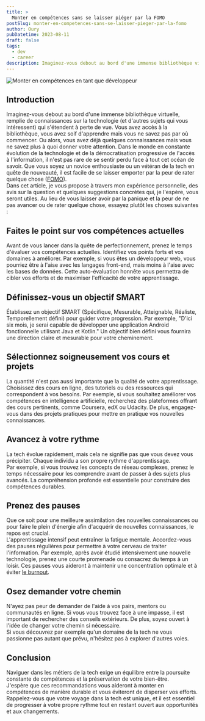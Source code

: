 ```yaml
---
title: >
  Monter en compétences sans se laisser piéger par la FOMO
postSlug: monter-en-competences-sans-se-laisser-pieger-par-la-fomo
author: Oury
pubDatetime: 2023-08-11
draft: false
tags:
  - dev
  - career
description: Imaginez-vous debout au bord d'une immense bibliothèque virtuelle, remplie de connaissances sur la technologie (et d'autres sujets qui vous intéressent) qui s'étendent à perte de vue. Vous avez accès à la bibliothèque, vous avez soif d'apprendre mais vous ne savez pas par où commencer...
---
```


![Monter en compétences en tant que développeur](/posts/monter-en-competences.webp)

## Introduction

Imaginez-vous debout au bord d'une immense bibliothèque virtuelle, remplie de connaissances sur la technologie (et d'autres sujets qui vous intéressent) qui s'étendent à perte de vue. Vous avez accès à la bibliothèque, vous avez soif d'apprendre mais vous ne savez pas par où commencer. Ou alors, vous avez déjà quelques connaissances mais vous ne savez plus à quoi donner votre attention.
Dans le monde en constante évolution de la technologie et de la démocratisation progressive de l'accès à l'information, il n'est pas rare de se sentir perdu face à tout cet océan de savoir.
Que vous soyez un novice enthousiaste ou un vétéran de la tech en quête de nouveauté, il est facile de se laisser emporter par la peur de rater quelque chose ([FOMO](https://en.wikipedia.org/wiki/Fear_of_missing_out)). <br />
Dans cet article, je vous propose à travers mon expérience personnelle, des avis sur la question et quelques suggestions concrètes qui, je l'espère, vous seront utiles.
Au lieu de vous laisser avoir par la panique et la peur de ne pas avancer ou de rater quelque chose, essayez plutôt les choses suivantes :

## Faites le point sur vos compétences actuelles

Avant de vous lancer dans la quête de perfectionnement, prenez le temps d'évaluer vos compétences actuelles. Identifiez vos points forts et vos domaines à améliorer. Par exemple, si vous êtes un développeur web, vous pourriez être à l'aise avec les langages front-end, mais moins à l'aise avec les bases de données. Cette auto-évaluation honnête vous permettra de cibler vos efforts et de maximiser l'efficacité de votre apprentissage.

## Définissez-vous un objectif SMART

Établissez un objectif SMART (Spécifique, Mesurable, Atteignable, Réaliste, Temporellement défini) pour guider votre progression. Par exemple, "D'ici six mois, je serai capable de développer une application Android fonctionnelle utilisant Java et Kotlin." Un objectif bien défini vous fournira une direction claire et mesurable pour votre cheminement.

## Sélectionnez soigneusement vos cours et projets

La quantité n'est pas aussi importante que la qualité de votre apprentissage. Choisissez des cours en ligne, des tutoriels ou des ressources qui correspondent à vos besoins. Par exemple, si vous souhaitez améliorer vos compétences en intelligence artificielle, recherchez des plateformes offrant des cours pertinents, comme Coursera, edX ou Udacity. De plus, engagez-vous dans des projets pratiques pour mettre en pratique vos nouvelles connaissances.

## Avancez à votre rythme

La tech évolue rapidement, mais cela ne signifie pas que vous devez vous précipiter. Chaque individu a son propre rythme d'apprentissage. <br />
Par exemple, si vous trouvez les concepts de réseau complexes, prenez le temps nécessaire pour les comprendre avant de passer à des sujets plus avancés. La compréhension profonde est essentielle pour construire des compétences durables.

## Prenez des pauses

Que ce soit pour une meilleure assimilation des nouvelles connaissances ou pour faire le plein d'énergie afin d'acquérir de nouvelles connaissances, le repos est crucial. <br />
L'apprentissage intensif peut entraîner la fatigue mentale. Accordez-vous des pauses régulières pour permettre à votre cerveau de traiter l'information. Par exemple, après avoir étudié intensivement une nouvelle technologie, prenez une courte promenade ou consacrez du temps à un loisir. Ces pauses vous aideront à maintenir une concentration optimale et à éviter [le burnout](https://blog.oury.dev/articles/c-est-peut-etre-un-burnout-pargate-d-une-experience-personnelle).

## Osez demander votre chemin

N'ayez pas peur de demander de l'aide à vos pairs, mentors ou communautés en ligne. Si vous vous trouvez face à une impasse, il est important de rechercher des conseils extérieurs. De plus, soyez ouvert à l'idée de changer votre chemin si nécessaire. <br />
Si vous découvrez par exemple qu'un domaine de la tech ne vous passionne pas autant que prévu, n'hésitez pas à explorer d'autres voies.

## Conclusion

Naviguer dans les métiers de la tech exige un équilibre entre la poursuite constante de compétences et la préservation de votre bien-être. <br />
J'espère que ces recommandations vous aideront à monter en compétences de manière durable et vous éviteront de disperser vos efforts. <br />
Rappelez-vous que votre voyage dans la tech est unique, et il est essentiel de progresser à votre propre rythme tout en restant ouvert aux opportunités et aux changements.
